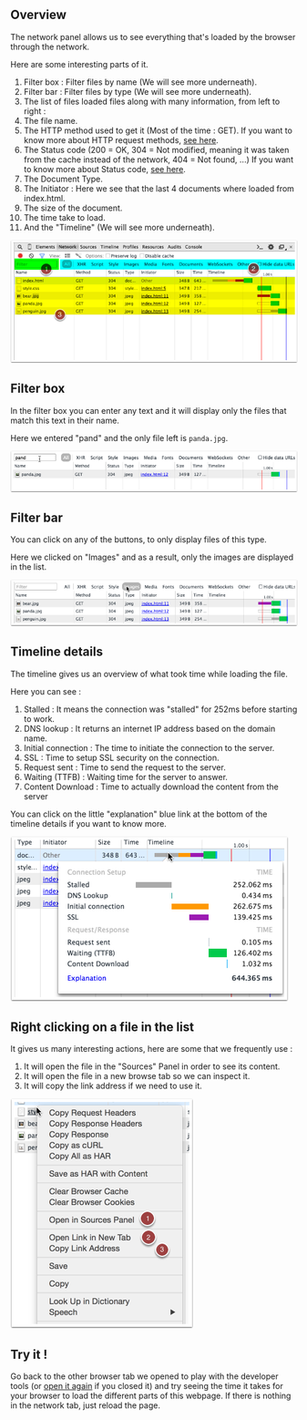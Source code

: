 ## Overview

The network panel allows us to see everything that's loaded by the browser through the network.

Here are some interesting parts of it.

1. Filter box : Filter files by name (We will see more underneath).
1. Filter bar : Filter files by type (We will see more underneath).
1. The list of files loaded files along with many information, from left to right :
  1. The file name.
  1. The HTTP method used to get it (Most of the time : GET). If you want to know more about HTTP request methods, [see here](https://en.wikipedia.org/wiki/Hypertext_Transfer_Protocol#Request_methods).
  1. The Status code (200 = OK, 304 = Not modified, meaning it was taken from the cache instead of the network, 404 = Not found, ...) If you want to know more about Status code, [see here](https://en.wikipedia.org/wiki/List_of_HTTP_status_codes).
  1. The Document Type.
  1. The Initiator : Here we see that the last 4 documents where loaded from index.html.
  1. The size of the document.
  1. The time take to load.
  1. And the "Timeline" (We will see more underneath).

![](.guides/img/network-panel/overview.png)

## Filter box

In the filter box you can enter any text and it will display only the files that match this text in their name.

Here we entered "pand" and the only file left is `panda.jpg`.

![](.guides/img/network-panel/filter-box.png)

## Filter bar

You can click on any of the buttons, to only display files of this type.

Here we clicked on "Images" and as a result, only the images are displayed in the list.

![](.guides/img/network-panel/filter-bar.png)

## Timeline details

The timeline gives us an overview of what took time while loading the file.

Here you can see :

1. Stalled : It means the connection was "stalled" for 252ms before starting to work.
1. DNS lookup : It returns an internet IP address based on the domain name.
1. Initial connection : The time to initiate the connection to the server.
1. SSL : Time to setup SSL security on the connection.
1. Request sent : Time to send the request to the server.
1. Waiting (TTFB) : Waiting time for the server to answer.
1. Content Download : Time to actually download the content from the server

You can click on the little "explanation" blue link at the bottom of the timeline details if you want to know more.

![](.guides/img/network-panel/timeline-details.png)


## Right clicking on a file in the list

It gives us many interesting actions, here are some that we frequently use :

1. It will open the file in the "Sources" Panel in order to see its content.
1. It will open the file in a new browse tab so we can inspect it.
1. It will copy the link address if we need to use it.


![](.guides/img/network-panel/right-clicking-on-a-file-in-the-list.png)


## Try it ! 
Go back to the other browser tab we opened to play with the developer tools (or <a href="introduction/index.html" target="_blank">open it again</a> if you closed it) and try seeing the time it takes for your browser to load the different parts of this webpage. If there is nothing in the network tab, just reload the page.